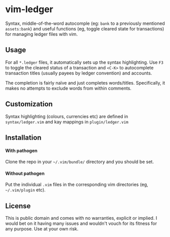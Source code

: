 vim-ledger
==========

Syntax, middle-of-the-word autocomple (eg: `bank` to a previously mentioned
`assets:bank`) and useful functions (eg, toggle cleared state for
transactions) for managing ledger files with vim.

Usage
-----

For all `*.ledger` files, it automatically sets up the syntax highlighting. Use
`F3` to toggle the cleared status of a transaction and `<C-K>` to autocomplete
transaction titles (usually payees by ledger convention) and accounts.

The completion is fairly naïve and just completes words/titles. Specifically,
it makes no attempts to exclude words from within comments.

Customization
-------------

Syntax highlighting (colours, currencies etc) are defined in
`syntax/ledger.vim` and kay mappings in  `plugin/ledger.vim`

Installation
------------

#### With pathogen


Clone the repo in your `~/.vim/bundle/` directory and you should be set.

#### Without pathogen


Put the individual `.vim` files in the corresponding vim directories (eg,
`~/.vim/plugin` etc).

License
-------

This is public domain and comes with no warranties, explicit or implied. I
would bet on it having many issues and wouldn't vouch for its fitness for any
purpose. Use at your own risk.

